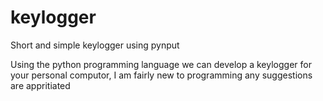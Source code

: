 # keylogger
Short and simple keylogger using pynput

Using the python programming language we can develop a keylogger for your personal computor, I am fairly new to programming any suggestions are appritiated

